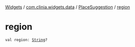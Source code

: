 [Widgets](../../index.md) / [com.clinia.widgets.data](../index.md) / [PlaceSuggestion](index.md) / [region](./region.md)

# region

`val region: `[`String`](https://kotlinlang.org/api/latest/jvm/stdlib/kotlin/-string/index.html)`?`